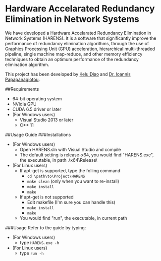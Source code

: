 # Hardware Accelarated Redundancy Elimination in Network Systems

We have developed a Hardware Accelarated Redundancy Elimination in Network Systems (HARENS). It is a software that significantly improve the performance of redundancy elimination algorithms, through the use of Graphics Processing Unit (GPU) acceleration,  hierarchical multi-threaded pipeline, single machine map-reduce, and other memory efficiency techniques to obtain an optimum performance of the redundancy elimination algorithm.

This project has been developed by [Kelu Diao](mailto:keludiao@gmail.com) and [Dr. Ioannis Papapanagiotou](mailto:ipapapa@ncsu.edu).

##Requirements
- 64-bit operating system
- NVidia GPU
- CUDA 6.5 driver or later
- (For Windows users)
  - Visual Studio 2013 or later
  - C++ 11

##Usage Guide
###Installations
- (For Windows users)
  - Open HARENS.sln with Visual Studio and compile
  - The default setting is release-x64, you would find "HARENS.exe", the executable, in path .\x64\Release\
- (For Linux users)
  - If apt-get is supported, type the folling command
    - ```cd \path\to\Project\HARENS```
    - ```make clean``` (only when you want to re-install)
    - ```make install```
    - ```make```
  - If apt-get is not supported
    - Edit makefile (I'm sure you can handle this)
    - ```make install```
    - ```make```
  - You would find "run", the executable, in current path

###Usage
Refer to the guide by typing:
- (For Windows users)
  - type ```HARENS.exe -h```
- (For Linux users)
  - type ```run -h```
